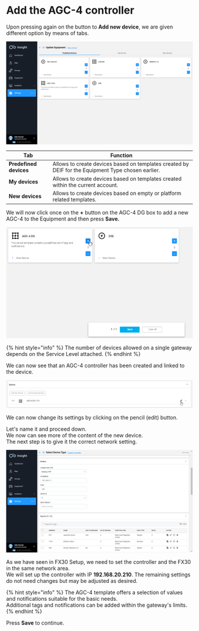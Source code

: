 # Add the AGC-4 controller

Upon pressing again on the button to **Add new device**, we are given different option by means of tabs.

![The different templates available for the Generator equipment type](<../../../.gitbook/assets/image (27).png>)

| Tab                    | Function                                                                                           |
| ---------------------- | -------------------------------------------------------------------------------------------------- |
| **Predefined devices** | Allows to create devices based on templates created by DEIF for the Equipment Type chosen earlier. |
| **My devices**         | Allows to create devices based on templates created within the current account.                    |
| **New devices**        | Allows to create devices based on empty or platform related templates.                             |

We will now click once on the **+** button on the AGC-4 DG box to add a new AGC-4 to the Equipment and then press **Save.**

![](<../../../.gitbook/assets/image (28).png>)

{% hint style="info" %}
The number of devices allowed on a single gateway depends on the Service Level attached.
{% endhint %}

We can now see that an AGC-4 controller has been created and linked to the device.

![](<../../../.gitbook/assets/image (29).png>)

We can now change its settings by clicking on the pencil (edit) button.

Let's name it and proceed down.\
We now can see more of the content of the new device.\
The next step is to give it the correct network setting.

![](<../../../.gitbook/assets/image (30).png>)

As we have seen in FX30 Setup, we need to set the controller and the FX30 in the same network area.\
We will set up the controller with IP **192.168.20.210**. The remaining settings do not need changes but may be adjusted as desired.

{% hint style="info" %}
The AGC-4 template offers a selection of values and notifications suitable for the basic needs. \
Additional tags and notifications can be added within the gateway's limits.
{% endhint %}

Press **Save** to continue.
